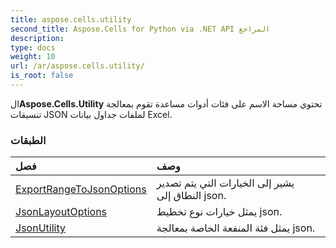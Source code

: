 ```yaml
---
title: aspose.cells.utility
second_title: Aspose.Cells for Python via .NET API المراجع
description:
type: docs
weight: 10
url: /ar/aspose.cells.utility/
is_root: false
---
```

 ال**Aspose.Cells.Utility** تحتوي مساحة الاسم على فئات أدوات مساعدة تقوم بمعالجة تنسيقات JSON لملفات جداول بيانات Excel.

###  الطبقات
| فصل| وصف|
| :- | :- |
| [ExportRangeToJsonOptions](/cells/python-net/ar/aspose.cells.utility/exportrangetojsonoptions) | يشير إلى الخيارات التي يتم تصدير النطاق إلى json.|
| [JsonLayoutOptions](/cells/python-net/ar/aspose.cells.utility/jsonlayoutoptions) | يمثل خيارات نوع تخطيط json.|
| [JsonUtility](/cells/python-net/ar/aspose.cells.utility/jsonutility) | يمثل فئة المنفعة الخاصة بمعالجة json.|


